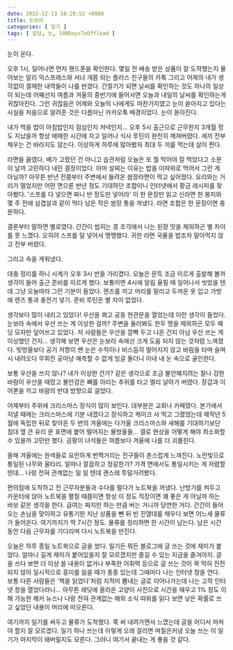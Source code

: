 ```yaml
---
date: 2022-12-13 18:20:52 +0900
title: 눈보라
categories: [ 일기 ]
tags: [ 잡담, 눈, 100DaysToOffload ]
---
```

눈이 온다.

오후 1시, 일어나면 먼저 핸드폰을 확인한다. 몇일 전 배송 받은 상품이 잘 도착했는지 물어보는 알리 익스프레스와 서너 개쯤 되는 플러스 친구들의 카톡 그리고 어제의 내가 생각없이 결제한 내역들이 나를 반겼다. 간절기가 되면 날씨를 확인하는 것도 하나의 일상이 되는데 어째선지 여름과 겨울의 중반기에 들어서면 오늘과 내일의 날씨를 확인하는게 귀찮아진다. 그런 귀찮음은 어제와 오늘의 나에게도 마찬가지였고 눈이 쏟아지고 있다는 사실을 처음으로 알려준 것은 다름아닌 카카오톡 배경이었다. 눈이 쏟아진다.

내가 먹을 밥이 아침밥인지 점심인지 저녁인지... 오후 5시 출근으로 근무한지 3개월 정도 지났을까 항상 애매한 시간에 자고 일어나 식사 루틴이 완전히 깨져버렸다. 세끼 전부 채우는 건 바라지도 않는다. 이상하게 하루에 많아봤자 최대 두 끼를 먹는데 살이 찐다.

라면을 끓였다. 배가 고팠던 건 아니고 습관처럼 오늘은 또 뭘 먹어야 잘 먹었다고 소문이 날까 고민하다 내린 결정이었다. 아마 살찌는 이유는 밥을 이따위로 먹어서 그런 게 아닐까? 아무튼 반년 전쯤부터 주변에서 들려온 쌈장라면이 먹고 싶어졌다. 요리와는 거리가 멀었지만 어떤 면으론 반년 정도 기대하던 조합이니 인터넷에서 황금 레시피를 찾아봤다. '스프를 다 넣으면 짜니 반 정도만 넣어라' 이 한 문장만 읽고 신라면 한 봉지와 몇 주 전에 삼겹살과 같이 먹다 남은 작은 쌈장 통을 꺼냈다. 라면 조합은 한 문장이면 충분하다.

결론부터 말하면 별로였다. 간간이 씹히는 콩 조각에서 나는 된장 맛을 제외하곤 별 차이를 못 느꼈다. 오히려 스프를 덜 넣어서 맹맹했다. 귀한 라면 국물을 밥조차 말아먹지 않고 전부 버렸다.

그리고 속을 게워냈다.

대충 정리를 하니 시계가 오후 3시 반을 가리켰다. 오늘은 문득 조금 이르게 출발해 볼까 생각이 들어 출근 준비를 이르게 했다. 보통이면 4시에 알림 울릴 때 일어나서 씻었을 텐데 그냥 오늘따라 그런 기분이 들었다. 렌즈를 끼고 머리를 말리고 두꺼운 옷 입고 가방에 렌즈 통과 충전기 넣기. 준비 루틴은 별 차이 없었다.

생각보다 많이 내리고 있었다! 우산을 펴고 공동 현관문을 열었는데 이런 생각이 들었다. 눈보라 속에서 우산 쓰는 게 이상한 걸까? 주변을 둘러봐도 한두 명을 제외하곤 모두 패딩 모자만 덮어쓰고 있었다. 저 사람들은 우산을 깜빡 두고 나온 건지 아님 우산 쓰는 게 이상했던 건지... 생각해 보면 우산은 눈보라 속에선 크게 도움 되지 않는 것처럼 느껴졌다. 빗방울보다 공기 저항이 쌘 눈은 수직이나 비스듬히 떨어지지 않고 바람을 타며 슬며시 내려오다 무회전 공마냥 예측할 수 없게 빙글 돌더니 이내 내 눈 속으로 골인한다.

보통 우산을 쓰지 않나? 내가 이상한 건가? 같은 생각으로 조금 불안해지려는 찰나 강한 바람이 우산을 때렸고 불안감은 뼈를 아리는 추위를 타고 멀리 날아가 버렸다. 장갑과 이어폰을 끼고 바람의 반대 방향으로 걸었다.

어제부터 주위에 크리스마스 장식이 많이 보인다. 대부분은 교회나 카페였다. 본가에서 지낼 때에는 크리스마스에 기분 내겠다고 장식하고 케이크 사 먹고 그랬었는데 재작년 5월에 독립한 뒤로 찾아온 두 번의 겨울에는 다가올 크리스마스와 새해를 기대하기보단 침대 옆 큰 유리 문 표면에 붙어 떨어지는 물방울들... 결로 현상을 어떻게 해야 최소화할 수 있을까 고민만 했다. 곰팡이 녀석들은 여름보다 겨울에 나를 더 괴롭힌다.

올해 겨울에는 원색들로 요란하게 번쩍거리는 전구들이 촌스럽게 느껴진다. 노란빛으로 통일된 나무와 울타리. 얼마나 깔끔하고 정갈한가? 가격 면에서도 통일시키는 게 저렴할 텐데... 나랑 전혀 관계없는 일 일 텐데 괜스레 투덜거려봤다.

편의점에 도착하고 전 근무자분들과 수다를 떨다가 노트북을 꺼냈다. 난방기를 켜두고 카운터에 앉아 노트북을 펼칠 때쯤이면 항상 이 정도 직장이면 꽤 좋은 게 아닐까 하는 바보 같은 생각을 한다. 급여는 짜지만 하는 만큼 버는 거니까 당연한 거다. 간간이 들어오는 손님을 맞이하고 유통기한 지난 상품을 뺀 뒤 빈 진열대를 채우다 보면 어느새 물류가 들어온다. 여기까지가 딱 7시간 정도. 물류를 정리하면 한 시간이 남는다. 남은 시간 동안 다음 근무자를 기다리며 다시 노트북을 만진다.

오늘은 하루 종일 노트북으로 글을 썼다. 일기든 뭐든 블로그에 글 쓰는 것에 재미가 붙었다. 얼마나 길게 재미가 붙어있을지 잘 모르겠지만 즐길 수 있는 지금을 즐겨야지. 글을 쓰다 보면 더 이상 쓸 내용이 없거나 부족한 어휘력 등으로 글 쓰는 것이 꽉 막혀 진전되지 않아 일시적으로 흥미를 잃을 때가 종종 있는데 그때마다 나는 인터넷 창을 연다. 보통 다른 사람들은 '책을 읽었다'처럼 지적미 뽐내는 글로 이어나가는데 나는 고작 인터넷 창을 열었다라니... 아무튼 레딧에 올라온 고양이 사진으로 시간을 때우고 1% 정도 이해 가능한 해커 뉴스나 나랑 전혀 관계없는 해외 소식 따위를 읽다 보면 낮은 확률로 쓰고 싶었던 내용이 머리에 떠오른다.

여기까지 일기를 써두고 물류가 도착했다. 쭉 써 내려가면서 느꼈는데 글을 어디서 마쳐야 할지 잘 모르겠다. 일기 하나 쓰는데 이렇게 오래 걸리면 며칠은커녕 오늘 쓰는 이 일기가 마지막이 돼버릴지도 모른다. 그러니 여기서 끝내는 게 좋을 것 같다.